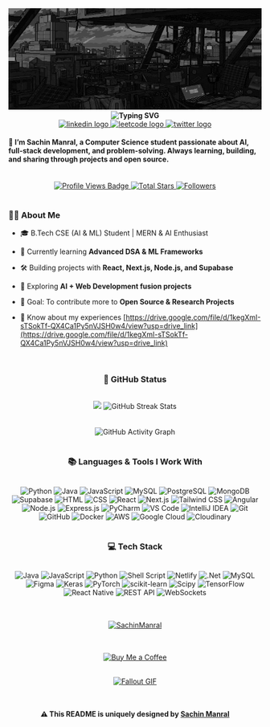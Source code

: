 <a href="https://github.com/SachinManral/SachinManral/blob/main/fallout_grayscale%20(1).gif">
  <img src="https://github.com/SachinManral/SachinManral/blob/main/fallout_grayscale%20(1).gif" alt="Fallout GIF" style="width:auto; height:auto"/>
</a>

<div align="center">
  <b>
    <img src="https://readme-typing-svg.herokuapp.com?font=Fira+Code&size=22&pause=1000&color=5E81AC&center=true&vCenter=true&width=500&lines=Hey+there!+I'm+Sachin+Manral;Full-Stack+%26+AI+Enthusiast;Always+Learning+%26+Building" alt="Typing SVG">
  </b>
</div>



<div align="center">
<a href="https://www.linkedin.com/in/sachin-manral/">
  <img src="https://img.shields.io/static/v1?message=LinkedIn&logo=linkedin&label=&color=0077B5&logoColor=white&labelColor=&style=for-the-badge" height="25" alt="linkedin logo" />
</a>
<a href="https://leetcode.com/u/SachinManral/">
  <img src="https://img.shields.io/static/v1?message=LeetCode&logo=leetcode&label=&color=FFA116&logoColor=white&labelColor=&style=for-the-badge" height="25" alt="leetcode logo" />
</a>
<a href="https://x.com/sa_xhinn">
  <img src="https://img.shields.io/static/v1?message=Twitter&logo=twitter&label=&color=1DA1F2&logoColor=white&labelColor=&style=for-the-badge" height="25" alt="twitter logo" />
</a>
</div>


<!-- <h1 align="center">Hi <img src="https://raw.githubusercontent.com/MartinHeinz/MartinHeinz/master/wave.gif" width="30px">
, I'm Sachin Manral </h1>
-->

<!-- <h3 align="center">A passionate MERN-Stack Developer from India</h3> -->
<h4 align="left">🌟 I’m Sachin Manral, a Computer Science student passionate about AI, full-stack development, and problem-solving. Always learning, building, and sharing through projects and open source.</h4>

<div align="center">
<br/>
<!-- Profile Views -->
<a href="https://github.com/SachinManral" target="_blank">
  <img src="https://komarev.com/ghpvc/?username=SachinManral&label=Profile%20Views&color=5e81ac&style=for-the-badge&logo=github" 
       alt="Profile Views Badge" />
</a>

<!-- Total Stars -->
<a href="https://github.com/SachinManral?tab=repositories&sort=stargazers" target="_blank">
  <img alt="Total Stars" title="Total Stars on GitHub"
       src="https://img.shields.io/github/stars/SachinManral?style=for-the-badge&label=Stars&color=bf616a&logo=github" />
</a>

<!-- Followers -->
<a href="https://github.com/SachinManral?tab=followers" target="_blank">
  <img alt="Followers" title="Follow me on GitHub"
       src="https://img.shields.io/github/followers/SachinManral?style=for-the-badge&label=Followers&color=5e81ac&logo=github" />
</a>

</div>
<br>

### 👨‍💻 About Me
- 🎓 B.Tech CSE (AI & ML) Student | MERN & AI Enthusiast  
- 🌱 Currently learning **Advanced DSA & ML Frameworks**  
- 🛠 Building projects with **React, Next.js, Node.js, and Supabase**  
- 🚀 Exploring **AI + Web Development fusion projects**  
- 🎯 Goal: To contribute more to **Open Source & Research Projects**


- 📄 Know about my experiences [https://drive.google.com/file/d/1kegXmI-sTSokTf-QX4Ca1Py5nVJSH0w4/view?usp=drive_link](https://drive.google.com/file/d/1kegXmI-sTSokTf-QX4Ca1Py5nVJSH0w4/view?usp=drive_link)

<br>
<h3 align="center">🌱 GitHub Status</h3>
<br>
<div align="center">

  <!-- GitHub Stats -->
  <img width="398" src="https://github-readme-stats.vercel.app/api?username=SachinManral&count_private=true&show_icons=true&theme=nord&rank_icon=github&border_radius=8"/> 

  <!-- GitHub Streak -->
  <img width="420" src="https://nirzak-streak-stats.vercel.app/?user=SachinManral&theme=nord&hide_border=false" alt="GitHub Streak Stats"/>

</div>

<br>
<br>
<div align="center">
  <img src="https://github-readme-activity-graph.vercel.app/graph?username=SachinManral&theme=nord" alt="GitHub Activity Graph" />
</div>



<br/>

<h3 align="center">📚 Languages & Tools I Work With</h3>
<br/>

<div align="center">
  <img src="https://skillicons.dev/icons?i=python" alt="Python" title="Python" />
  <img src="https://skillicons.dev/icons?i=java" alt="Java" title="Java" />
  <img src="https://skillicons.dev/icons?i=javascript" alt="JavaScript" title="JavaScript" />
  <img src="https://skillicons.dev/icons?i=mysql" alt="MySQL" title="MySQL" />
  <img src="https://skillicons.dev/icons?i=postgres" alt="PostgreSQL" title="PostgreSQL" />
  <img src="https://skillicons.dev/icons?i=mongodb" alt="MongoDB" title="MongoDB" />
  <img src="https://skillicons.dev/icons?i=supabase" alt="Supabase" title="Supabase" />
  <img src="https://skillicons.dev/icons?i=html" alt="HTML" title="HTML" />
  <img src="https://skillicons.dev/icons?i=css" alt="CSS" title="CSS" />
  <img src="https://skillicons.dev/icons?i=react" alt="React" title="React" />
  <img src="https://skillicons.dev/icons?i=nextjs" alt="Next.js" title="Next.js" />
  <img src="https://skillicons.dev/icons?i=tailwind" alt="Tailwind CSS" title="Tailwind CSS" />
  <img src="https://skillicons.dev/icons?i=angular" alt="Angular" title="Angular" />
  <img src="https://skillicons.dev/icons?i=nodejs" alt="Node.js" title="Node.js" />
  <img src="https://skillicons.dev/icons?i=express" alt="Express.js" title="Express.js" />
  <img src="https://skillicons.dev/icons?i=pycharm" alt="PyCharm" title="PyCharm" />
  <img src="https://skillicons.dev/icons?i=vscode" alt="VS Code" title="VS Code" />
  <img src="https://skillicons.dev/icons?i=idea" alt="IntelliJ IDEA" title="IntelliJ IDEA" />
  <img src="https://skillicons.dev/icons?i=git" alt="Git" title="Git" />
  <img src="https://skillicons.dev/icons?i=github" alt="GitHub" title="GitHub" />
  <img src="https://skillicons.dev/icons?i=docker" alt="Docker" title="Docker" />
  <img src="https://skillicons.dev/icons?i=aws" alt="AWS" title="AWS" />
  <img src="https://skillicons.dev/icons?i=googlecloud" alt="Google Cloud" title="Google Cloud" />
  <img src="https://skillicons.dev/icons?i=cloudinary" alt="Cloudinary" title="Cloudinary" />
</div>



<br/>


<div align="center">
<h3>💻 Tech Stack</h3>
<br/>
  <img src="https://img.shields.io/badge/java-%23ED8B00.svg?style=for-the-badge&logo=openjdk&logoColor=white" alt="Java" />
  <img src="https://img.shields.io/badge/javascript-%23323330.svg?style=for-the-badge&logo=javascript&logoColor=%23F7DF1E" alt="JavaScript" />
  <img src="https://img.shields.io/badge/python-3670A0?style=for-the-badge&logo=python&logoColor=ffdd54" alt="Python" />
  <img src="https://img.shields.io/badge/shell_script-%23121011.svg?style=for-the-badge&logo=gnu-bash&logoColor=white" alt="Shell Script" />
  <img src="https://img.shields.io/badge/netlify-%23000000.svg?style=for-the-badge&logo=netlify&logoColor=#00C7B7" alt="Netlify" />
  <img src="https://img.shields.io/badge/.NET-5C2D91?style=for-the-badge&logo=.net&logoColor=white" alt=".Net" />
  <img src="https://img.shields.io/badge/mysql-4479A1.svg?style=for-the-badge&logo=mysql&logoColor=white" alt="MySQL" />
  <img src="https://img.shields.io/badge/figma-%23F24E1E.svg?style=for-the-badge&logo=figma&logoColor=white" alt="Figma" />
  <img src="https://img.shields.io/badge/Keras-%23D00000.svg?style=for-the-badge&logo=Keras&logoColor=white" alt="Keras" />
  <img src="https://img.shields.io/badge/PyTorch-%23EE4C2C.svg?style=for-the-badge&logo=PyTorch&logoColor=white" alt="PyTorch" />
  <img src="https://img.shields.io/badge/scikit--learn-%23F7931E.svg?style=for-the-badge&logo=scikit-learn&logoColor=white" alt="scikit-learn" />
  <img src="https://img.shields.io/badge/SciPy-%230C55A5.svg?style=for-the-badge&logo=scipy&logoColor=%white" alt="Scipy" />
  <img src="https://img.shields.io/badge/TensorFlow-%23FF6F00.svg?style=for-the-badge&logo=TensorFlow&logoColor=white" alt="TensorFlow" />

  <!-- Extra badges -->
  <img src="https://img.shields.io/badge/React%20Native-61DAFB?style=for-the-badge&logo=react&logoColor=black" alt="React Native" />
  <img src="https://img.shields.io/badge/REST%20API-FF6C37?style=for-the-badge&logo=postman&logoColor=white" alt="REST API" />
  <img src="https://img.shields.io/badge/WebSockets-333?style=for-the-badge&logo=socket.io&logoColor=white" alt="WebSockets" />
</div>
<div align="center"> 
</div>
<br/>
<br/>
<p align="center"> <a href="https://github.com/ryo-ma/github-profile-trophy"><img src="https://github-profile-trophy.vercel.app/?username=SachinManral&theme=matrix" alt="SachinManral" /></a> </p>

<br>

<p align="center">
  <a href="https://buymeacoffee.com/sachinmanral">
    <img align="center" src="https://cdn.buymeacoffee.com/buttons/v2/default-yellow.png" height="40" width="180" alt="Buy Me a Coffee" />
  </a>
</p>

<br/>

<!-- Ending Section -->
<div align="center">

  <!-- Fallout GIF -->
  <a href="https://github.com/SachinManral">
    <img src="https://github.com/JoshuaThadi/Wall-E-Desk/blob/main/Pixel-Art-2/green.gif" alt="Fallout GIF" style="max-width: 250px; height: auto;" />
  </a>

  <!-- Divider Line -->
  <img src="https://www.animatedimages.org/data/media/562/animated-line-image-0184.gif" width="100%" height="2" />
<br>
<br>
  <!-- Signature -->
  <p><strong>⚠️ This README is uniquely designed by <a href="https://github.com/SachinManral" target="_blank">Sachin Manral</a></strong></p>

</div>
